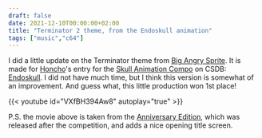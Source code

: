 ```yaml
---
draft: false
date: 2021-12-10T00:00:00+02:00
title: "Terminator 2 theme, from the Endoskull animation"
tags: ["music","c64"]
---
```


I did a little update on the Terminator theme from [Big Angry
Sprite](/posts/big_angry_sprite/). It is made for
[Honcho](https://csdb.dk/scener/?id=34209)'s entry for the [Skull Animation
Compo](https://csdb.dk/event/?id=3135) on CSDB:
[Endoskull](https://csdb.dk/release/?id=211929).  I did not have much time, but
I think this version is somewhat of an improvement. And guess what, this little
production won 1st place!

{{< youtube id="VXfBH394Aw8" autoplay="true" >}}

P.S. the movie above is taken from the [Anniversary
Edition](https://csdb.dk/release/?id=212309), which was released
after the competition, and adds a nice opening title screen.
